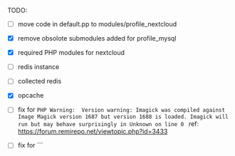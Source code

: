
TODO:
 - [ ] move code in default.pp to modules/profile_nextcloud
 - [x] remove obsolote submodules added for profile_mysql
 - [x] required PHP modules for nextcloud
 - [ ] redis instance
 - [ ] collected redis
 - [x] opcache
 - [ ] fix for `PHP Warning:  Version warning: Imagick was compiled against Image Magick version 1687 but version 1688 is loaded. Imagick will run but may behave surprisingly in Unknown on line 0
` ref: https://forum.remirepo.net/viewtopic.php?id=3433
 - [ ] fix for ```

